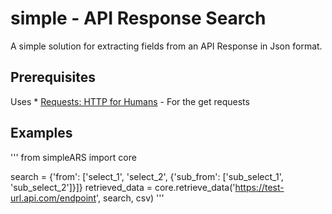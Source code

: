 # simple - API Response Search

A simple solution for extracting fields from an API Response in Json format.

## Prerequisites

Uses * [Requests: HTTP for Humans](http://docs.python-requests.org/en/master/) - For the get requests

## Examples

'''
from simpleARS import core

search = {'from': ['select_1', 'select_2', {'sub_from': ['sub_select_1', 'sub_select_2']}]}
retrieved_data = core.retrieve_data('https://test-url.api.com/endpoint', search, csv)
'''